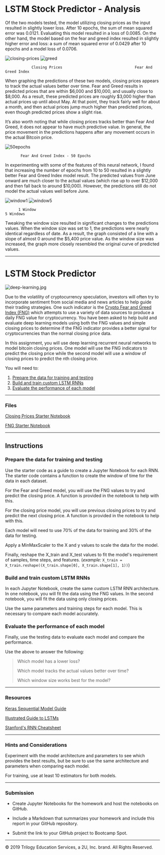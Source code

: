 # LSTM Stock Predictor - Analysis

Of the two models tested, the model utilizing closing prices as the input resulted in slightly lower loss.  After 10 epochs, the sum of mean squared error was 0.0121.  Evaluating this model resulted in a loss of 0.0085.  On the other hand, the model based on the fear and greed index resulted in slightly higher error and loss: a sum of mean squared error of 0.0429 after 10 epochs and a model loss of 0.0706.




   ![closing-prices](images/closing_prices_first_try.png)                                           ![greed](images/Fear_and_Greed_first_try.png)                            
         
                Closing Prices                                 Fear And Greed Index




When graphing the predictions of these two models, closing prices appears to track the actual values better over time.  Fear and Greed results in predicted prices that are within $6,000 and $10,000, and usually close to $8,000.  As a result, these predicted prices are roughly $3,000 higher than actual prices up until about May.  At that point, they track fairly well for about a month, and then actual prices jump much higher than predicted prices, even though predicted prices show a slight rise.  

It’s also worth noting that while closing prices tracks better than Fear And Greed, it does not appear to have much predictive value.  In general, the price movement in the predictions happens after any movement occurs in the actual Bitcoin price.





![50epochs](images/Fear_and_Greed_50_epochs.png)

           Fear And Greed Index - 50 Epochs





In experimenting with some of the features of this neural network, I found that increasing the number of epochs from 10 to 50 resulted in a slightly better Fear and Greed Index model result.  The predicted values from June onward are much closer to the actual values (which rise up to over $12,000 and then fall back to around $10,000).  However, the predictions still do not model the actual values well before June.



   ![window1](images/window_1.png)                                    ![window5](images/window_5.png)    


          1 Window                                                          5 Windows


Tweaking the window size resulted in significant changes to the predictions values.  When the window size was set to 1, the predictions were nearly identical regardless of date.  As a result, the graph consisted of a line with a slope of almost 0 around the $5,400 price value.  As the window size was increased, the graph more closely resembled the original curve of predicted values.



- - -

# LSTM Stock Predictor

![deep-learning.jpg](Images/deep-learning.jpg)

Due to the volatility of cryptocurrency speculation, investors will often try to incorporate sentiment from social media and news articles to help guide their trading strategies. One such indicator is the [Crypto Fear and Greed Index (FNG)](https://alternative.me/crypto/fear-and-greed-index/) which attempts to use a variety of data sources to produce a daily FNG value for cryptocurrency. You have been asked to help build and evaluate deep learning models using both the FNG values and simple closing prices to determine if the FNG indicator provides a better signal for cryptocurrencies than the normal closing price data.

In this assignment, you will use deep learning recurrent neural networks to model bitcoin closing prices. One model will use the FNG indicators to predict the closing price while the second model will use a window of closing prices to predict the nth closing price.

You will need to:

1. [Prepare the data for training and testing](#prepare-the-data-for-training-and-testing)
2. [Build and train custom LSTM RNNs](#build-and-train-custom-lstm-rnns)
3. [Evaluate the performance of each model](#evaluate-the-performance-of-each-model)

- - -

### Files

[Closing Prices Starter Notebook](Starter_Code/lstm_stock_predictor_closing.ipynb)

[FNG Starter Notebook](Starter_Code/lstm_stock_predictor_fng.ipynb)

- - -

## Instructions

### Prepare the data for training and testing

Use the starter code as a guide to create a Jupyter Notebook for each RNN. The starter code contains a function to create the window of time for the data in each dataset.

For the Fear and Greed model, you will use the FNG values to try and predict the closing price. A function is provided in the notebook to help with this.

For the closing price model, you will use previous closing prices to try and predict the next closing price. A function is provided in the notebook to help with this.

Each model will need to use 70% of the data for training and 30% of the data for testing.

Apply a MinMaxScaler to the X and y values to scale the data for the model.

Finally, reshape the X_train and X_test values to fit the model's requirement of samples, time steps, and features. (*example:* `X_train = X_train.reshape((X_train.shape[0], X_train.shape[1], 1))`)

### Build and train custom LSTM RNNs

In each Jupyter Notebook, create the same custom LSTM RNN architecture. In one notebook, you will fit the data using the FNG values. In the second notebook, you will fit the data using only closing prices.

Use the same parameters and training steps for each model. This is necessary to compare each model accurately.

### Evaluate the performance of each model

Finally, use the testing data to evaluate each model and compare the performance.

Use the above to answer the following:

> Which model has a lower loss?
>
> Which model tracks the actual values better over time?
>
> Which window size works best for the model?

- - -

### Resources

[Keras Sequential Model Guide](https://keras.io/getting-started/sequential-model-guide/)

[Illustrated Guide to LSTMs](https://towardsdatascience.com/illustrated-guide-to-lstms-and-gru-s-a-step-by-step-explanation-44e9eb85bf21)

[Stanford's RNN Cheatsheet](https://stanford.edu/~shervine/teaching/cs-230/cheatsheet-recurrent-neural-networks)

- - -

### Hints and Considerations

Experiment with the model architecture and parameters to see which provides the best results, but be sure to use the same architecture and parameters when comparing each model.

For training, use at least 10 estimators for both models.

- - -

### Submission

* Create Jupyter Notebooks for the homework and host the notebooks on GitHub.

* Include a Markdown that summarizes your homework and include this report in your GitHub repository.

* Submit the link to your GitHub project to Bootcamp Spot.

- - -

© 2019 Trilogy Education Services, a 2U, Inc. brand. All Rights Reserved.
